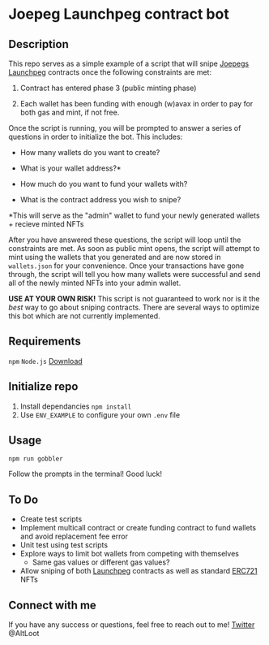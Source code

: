 # Joepeg Launchpeg contract bot
## Description

This repo serves as a simple example of a script that will snipe [Joepegs](https://joepegs.com/) [Launchpeg](https://github.com/traderjoe-xyz/launchpeg/blob/main/contracts/Launchpeg.sol) contracts once the following constraints are met:

1. Contract has entered phase 3 (public minting phase)

2. Each wallet has been funding with enough (w)avax in order to pay for both gas and mint, if not free.

Once the script is running, you will be prompted to answer a series of questions in order to initialize the bot. This includes:

- How many wallets do you want to create?

- What is your wallet address?*

- How much do you want to fund your wallets with?

- What is the contract address you wish to snipe?

*This will serve as the "admin" wallet to fund your newly generated wallets + recieve minted NFTs

After you have answered these questions, the script will loop until the constraints are met. As soon as public mint opens, the script will attempt to mint using the wallets that you generated and are now stored in ```wallets.json``` for your convenience. Once your transactions have gone through, the script will tell you how many wallets were successful and send all of the newly minted NFTs into your admin wallet.

**USE AT YOUR OWN RISK!**
This script is not guaranteed to work nor is it the *best* way to go about sniping contracts. There are several ways to optimize this bot which are not currently implemented.
## Requirements
```npm``` 
```Node.js```
[Download](https://docs.npmjs.com/downloading-and-installing-node-js-and-npm)

## Initialize repo

1. Install dependancies ```npm install```
2. Use ```ENV_EXAMPLE``` to configure your own ```.env``` file

## Usage

```npm run gobbler```

Follow the prompts in the terminal! Good luck!

## To Do
- Create test scripts
- Implement multicall contract or create funding contract to fund wallets and avoid replacement fee error
- Unit test using test scripts
- Explore ways to limit bot wallets from competing with themselves
	- Same gas values or different gas values?
- Allow sniping of both [Launchpeg](https://github.com/traderjoe-xyz/launchpeg/blob/main/contracts/Launchpeg.sol) contracts as well as standard [ERC721](https://github.com/OpenZeppelin/openzeppelin-contracts/blob/master/contracts/token/ERC721/ERC721.sol) NFTs 

## Connect with me
If you have any success or questions, feel free to reach out to me!
[Twitter](https://twitter.com/AltLoot) @AltLoot